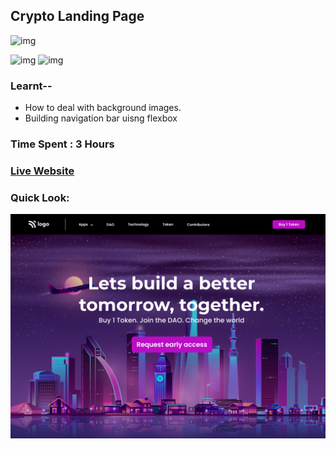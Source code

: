 ## Crypto Landing Page
![img](https://img.shields.io/badge/ineuron-FullStackJS-blue)

![img](https://img.shields.io/badge/HTML-5-brightgreen)
![img](https://img.shields.io/badge/CSS-3-brightgreen)

### Learnt--
- How to deal with background images.
- Building navigation bar uisng flexbox

### Time Spent : 3 Hours

### [Live Website](https://plant-page-vivekn.netlify.app/)

### Quick Look:
![img](./5.png)